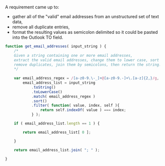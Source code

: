 A requirement came up to:
- gather all of the "valid" email addresses from an unstructured set of text data,
- remove all duplicate entries,
- format the resulting values as semicolon delimited so it could be pasted into the Outlook TO field.

```javascript
function get_email_addresses( input_string ) {
    /*
    Given a string containing one or more email addresses,
    extract the valid email addresses, change them to lower case, sort them,
    remove duplicates, join them by semicolons, then return the string.
    */
    
    var email_address_regex = /[a-z0-9.\-_]+@[a-z0-9.-]+\.[a-z]{2,}/g,
        email_address_list = input_string
            .toString()
            .toLowerCase()
            .match( email_address_regex )
            .sort()
            .filter( function( value, index, self ){
            	return self.indexOf( value ) === index;
            } );

    if ( email_address_list.length == 1 ) {

	    return email_address_list[ 0 ];

    } 

    return email_address_list.join( "; " );

}
```

